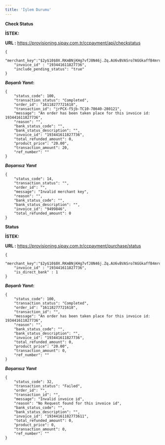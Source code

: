 ```yaml
---
title: 'İşlem Durumu'
---
```


**Check Status**


**İSTEK:**

**URL :** https://provisioning.sipay.com.tr/ccpayment/api/checkstatus

``` markup
{
    "merchant_key":"$2y$10$0X.RKmBNjKHg7vfJ8N46j.Zq.AU6vBVASro7AGGkaffB4mrdaV4mO",
    "invoice_id" : "193441611827736",
    "include_pending_status": "true"
}
```

**_Başarılı Yanıt_:**
``` markup
{
    "status_code": 100,
    "transaction_status": "Completed",
    "order_id": "16118277721618",
    "transaction_id": "jrPCX-f5jb-TC10-78640-280121",
    "message": "An order has been taken place for this invoice id: 193441611827736",
    "reason": "",
    "bank_status_code": "",
    "bank_status_description": "",
    "invoice_id": "193441611827736",
    "total_refunded_amount": 0,
    "product_price": "20.00",
    "transaction_amount": 20,
    "ref_number": ""
}
```

**_Başarısız Yanıt_**
``` markup
{
    "status_code": 14,
    "transaction_status": "",
    "order_id": "",
    "message": "Invalid merchant key",
    "reason": "",
    "bank_status_code": "",
    "bank_status_description": "",
    "invoice_id": "9499846",
    "total_refunded_amount": 0
}
``` 

**Status**

**İSTEK:**

**URL :** https://provisioning.sipay.com.tr/ccpayment/purchase/status

``` markup
{
    "merchant_key":"$2y$10$0X.RKmBNjKHg7vfJ8N46j.Zq.AU6vBVASro7AGGkaffB4mrdaV4mO",
    "invoice_id" : "193441611827736",
    "is_direct_bank" : 1
}
```

**_Başarılı Yanıt_:**

``` markup
{
    "status_code": 100,
    "transaction_status": "Completed",
    "order_id": "16118277721618",
    "transaction_id": "",
    "message": "An order has been taken place for this invoice id: 193441611827736",
    "reason": "",
    "bank_status_code": "",
    "bank_status_description": "",
    "invoice_id": "193441611827736",
    "total_refunded_amount": 0,
    "product_price": "20.00",
    "transaction_amount": 0,
    "ref_number": ""
}
```

**_Başarısız Yanıt_**

``` markup
{
    "status_code": 32,
    "transaction_status": "Failed",
    "order_id": "",
    "transaction_id": "",
    "message": "Invalid invoice id",
    "reason": "No Request found for this invoice id",
    "bank_status_code": "",
    "bank_status_description": "",
    "invoice_id": "19344161182773611",
    "total_refunded_amount": 0,
    "product_price": 0,
    "transaction_amount": 0,
    "ref_number": ""
}
```